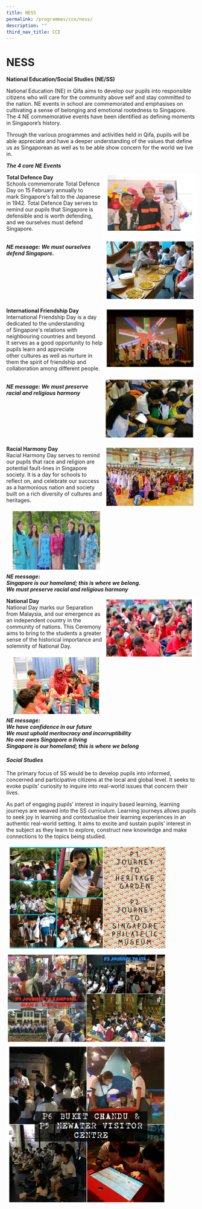 ```yaml
---
title: NESS
permalink: /programmes/cce/ness/
description: ""
third_nav_title: CCE
---
```

NESS
====

**National Education/Social Studies (NE/SS)**

  

National Education (NE) in Qifa aims to develop our pupils into responsible citizens who will care for the community above self and stay committed to the nation. NE events in school are commemorated and emphasises on cultivating a sense of belonging and emotional rootedness to Singapore. The 4 NE commemorative events have been identified as defining moments in Singapore’s history.

Through the various programmes and activities held in Qifa, pupils will be able appreciate and have a deeper understanding of the values that define us as Singaporean as well as to be able show concern for the world we live in.

**_The 4 core NE Events_**

<img align="right" style="width:49%" src="/images/qifaness1.jpg">

**Total Defence Day**<br>
Schools commemorate Total Defence Day on 15 February annually to mark&nbsp;Singapore's fall to the Japanese in 1942. Total Defence Day serves to remind&nbsp;our&nbsp;pupils that Singapore is defensible and is worth defending, and we ourselves must&nbsp;defend Singapore.

<img align="right" style="width:49%" src="/images/qifaness2.jpg">

<br>**_NE message: We must ourselves defend Singapore._**
<br clear="right">

<img align="right" style="width:49%" src="/images/qifaness3.jpg">

**International Friendship Day**<br>
International Friendship Day is a day dedicated to the understanding of&nbsp;Singapore's relations with neighbouring countries and beyond.<br>
It serves as a good opportunity to help pupils learn and appreciate other&nbsp;cultures as well as nurture in them the spirit of friendship and collaboration&nbsp;among different people.

<img align="right" style="width:49%" src="/images/qifaness4.jpg">

<br>**_NE message: We must preserve racial and religious harmony_**
<br clear="right">

<img align="right" style="width:49%" src="/images/qifaness5.jpg">

**Racial Harmony Day**<br>
Racial Harmony Day serves to remind our pupils that race and religion are potential&nbsp;fault-lines in Singapore society. It is a day for schools to reflect on,&nbsp;and celebrate our success as a harmonious nation and society built on a&nbsp;rich&nbsp;diversity of cultures and heritages.

<img align="right" style="width:49%" src="/images/qifaness6.jpg">

**_NE message:_**<br>
**_Singapore is our homeland; this is where we belong._**<br>
**_We must preserve racial and religious harmony_**
<br clear="right">

<img align="right" style="width:49%" src="/images/qifaness7.jpg">

**National Day**&nbsp;<br>
National Day marks our Separation from Malaysia, and our emergence as an&nbsp;independent country in the community of nations. This Ceremony aims to&nbsp;bring to the students a greater sense of the historical importance and solemnity of&nbsp;National Day.

<img align="right" style="width:49%" src="/images/qifaness8.jpg">

**_NE message:_**<br>
**_We have confidence in our future_**<br>
**_We must uphold meritocracy and incorruptibility_**<br>
**_No one owes Singapore a living_**<br>
**_Singapore is our homeland; this is where we belong_**

#### **_Social Studies_**

  

The primary focus of SS would be to develop pupils into informed, concerned and participative citizens at the local and global level. It seeks to evoke pupils’ curiosity to inquire into real-world issues that concern their lives.

As part of engaging pupils’ interest in inquiry based learning, learning journeys are weaved into the SS curriculum. Learning journeys allows pupils to seek joy in learning and contextualise their learning experiences in an authentic real-world setting. It aims to excite and sustain pupils’ interest in the subject as they learn to explore, construct new knowledge and make connections to the topics being studied.

<img style="width:85%" src="/images/qifaness9.jpg"><br>
<img style="width:85%" src="/images/qifaness10.jpg"><br>
<img style="width:85%" src="/images/qifaness11.jpg">